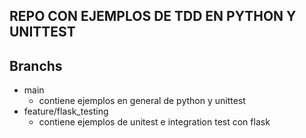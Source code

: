 ## REPO CON EJEMPLOS DE TDD EN PYTHON Y UNITTEST

## Branchs

* main
  * contiene ejemplos en general de python y unittest
* feature/flask_testing
  * contiene ejemplos de unitest e integration test con flask